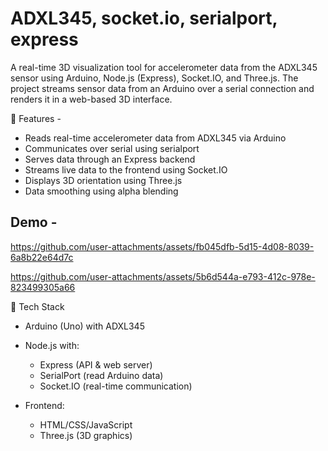 # ADXL345, socket.io, serialport, express

A real-time 3D visualization tool for accelerometer data from the ADXL345 sensor using Arduino, Node.js (Express), Socket.IO, and Three.js. The project streams sensor data from an Arduino over a serial connection and renders it in a web-based 3D interface.

🚀 Features - 

- Reads real-time accelerometer data from ADXL345 via Arduino
- Communicates over serial using serialport
- Serves data through an Express backend
- Streams live data to the frontend using Socket.IO
- Displays 3D orientation using Three.js
- Data smoothing using alpha blending

## Demo - 

https://github.com/user-attachments/assets/fb045dfb-5d15-4d08-8039-6a8b22e64d7c

https://github.com/user-attachments/assets/5b6d544a-e793-412c-978e-823499305a66

🧰 Tech Stack

- Arduino (Uno) with ADXL345

- Node.js with:
    - Express (API & web server)
    - SerialPort (read Arduino data)
    - Socket.IO (real-time communication)

- Frontend:
    - HTML/CSS/JavaScript
    - Three.js (3D graphics)
